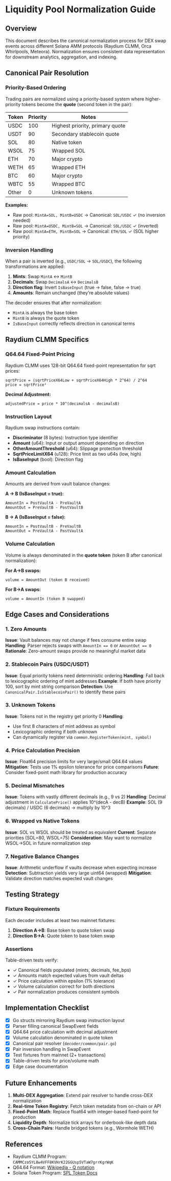 # Liquidity Pool Normalization Guide

## Overview

This document describes the canonical normalization process for DEX swap events across different Solana AMM protocols (Raydium CLMM, Orca Whirlpools, Meteora). Normalization ensures consistent data representation for downstream analytics, aggregation, and indexing.

## Canonical Pair Resolution

### Priority-Based Ordering

Trading pairs are normalized using a priority-based system where higher-priority tokens become the **quote** (second token in the pair):

| Token | Priority | Notes |
|-------|----------|-------|
| USDC  | 100      | Highest priority, primary quote |
| USDT  | 90       | Secondary stablecoin quote |
| SOL   | 80       | Native token |
| WSOL  | 75       | Wrapped SOL |
| ETH   | 70       | Major crypto |
| WETH  | 65       | Wrapped ETH |
| BTC   | 60       | Major crypto |
| WBTC  | 55       | Wrapped BTC |
| Other | 0        | Unknown tokens |

**Examples:**
- Raw pool: `MintA=SOL, MintB=USDC` → Canonical: `SOL/USDC` ✓ (no inversion needed)
- Raw pool: `MintA=USDC, MintB=SOL` → Canonical: `SOL/USDC` ✓ (inverted)
- Raw pool: `MintA=ETH, MintB=SOL` → Canonical: `ETH/SOL` ✓ (SOL higher priority)

### Inversion Handling

When a pair is inverted (e.g., `USDC/SOL` → `SOL/USDC`), the following transformations are applied:

1. **Mints**: Swap `MintA` ↔ `MintB`
2. **Decimals**: Swap `DecimalsA` ↔ `DecimalsB`
3. **Direction flag**: Invert `IsBaseInput` (true → false, false → true)
4. **Amounts**: Remain unchanged (they're absolute values)

The decoder ensures that after normalization:
- `MintA` is always the base token
- `MintB` is always the quote token
- `IsBaseInput` correctly reflects direction in canonical terms

## Raydium CLMM Specifics

### Q64.64 Fixed-Point Pricing

Raydium CLMM uses 128-bit Q64.64 fixed-point representation for sqrt prices:

```
sqrtPrice = (sqrtPriceX64Low + sqrtPriceX64High * 2^64) / 2^64
price = sqrtPrice²
```

**Decimal Adjustment:**
```
adjustedPrice = price * 10^(decimalsA - decimalsB)
```

### Instruction Layout

Raydium swap instructions contain:
- **Discriminator** (8 bytes): Instruction type identifier
- **Amount** (u64): Input or output amount depending on direction
- **OtherAmountThreshold** (u64): Slippage protection threshold
- **SqrtPriceLimitX64** (u128): Price limit as two u64s (low, high)
- **IsBaseInput** (bool): Direction flag

### Amount Calculation

Amounts are derived from vault balance changes:

**A → B (IsBaseInput = true):**
```
AmountIn = PostVaultA - PreVaultA
AmountOut = PreVaultB - PostVaultB
```

**B → A (IsBaseInput = false):**
```
AmountIn = PostVaultB - PreVaultB
AmountOut = PreVaultA - PostVaultA
```

### Volume Calculation

Volume is always denominated in the **quote token** (token B after canonical normalization):

**For A→B swaps:**
```
volume = AmountOut (token B received)
```

**For B→A swaps:**
```
volume = AmountIn (token B swapped)
```

## Edge Cases and Considerations

### 1. Zero Amounts
**Issue**: Vault balances may not change if fees consume entire swap
**Handling**: Parser rejects swaps with `AmountIn == 0` or `AmountOut == 0`
**Rationale**: Zero-amount swaps provide no meaningful market data

### 2. Stablecoin Pairs (USDC/USDT)
**Issue**: Equal priority tokens need deterministic ordering
**Handling**: Fall back to lexicographic ordering of mint addresses
**Example**: If both have priority 100, sort by mint string comparison
**Detection**: Use `CanonicalPair.IsStablecoinPair()` to identify these pairs

### 3. Unknown Tokens
**Issue**: Tokens not in the registry get priority 0
**Handling**:
- Use first 8 characters of mint address as symbol
- Lexicographic ordering if both unknown
- Can dynamically register via `common.RegisterToken(mint, symbol)`

### 4. Price Calculation Precision
**Issue**: Float64 precision limits for very large/small Q64.64 values
**Mitigation**: Tests use 1% epsilon tolerance for price comparisons
**Future**: Consider fixed-point math library for production accuracy

### 5. Decimal Mismatches
**Issue**: Tokens with vastly different decimals (e.g., 9 vs 2)
**Handling**: Decimal adjustment in `CalculatePrice()` applies 10^(decA - decB)
**Example**: SOL (9 decimals) / USDC (6 decimals) → multiply by 10^3

### 6. Wrapped vs Native Tokens
**Issue**: SOL vs WSOL should be treated as equivalent
**Current**: Separate priorities (SOL=80, WSOL=75)
**Consideration**: May want to normalize WSOL→SOL in future normalization step

### 7. Negative Balance Changes
**Issue**: Arithmetic underflow if vaults decrease when expecting increase
**Detection**: Subtraction yields very large uint64 (wrapped)
**Mitigation**: Validate direction matches expected vault changes

## Testing Strategy

### Fixture Requirements
Each decoder includes at least two mainnet fixtures:
1. **Direction A→B**: Base token to quote token swap
2. **Direction B→A**: Quote token to base token swap

### Assertions
Table-driven tests verify:
- ✓ Canonical fields populated (mints, decimals, fee_bps)
- ✓ Amounts match expected values from vault deltas
- ✓ Price calculation within epsilon (1% tolerance)
- ✓ Volume calculation correct for both directions
- ✓ Pair normalization produces consistent symbols

## Implementation Checklist

- [x] Go structs mirroring Raydium swap instruction layout
- [x] Parser filling canonical SwapEvent fields
- [x] Q64.64 price calculation with decimal adjustment
- [x] Volume calculation denominated in quote token
- [x] Canonical pair resolver (`decoder/common/pair.go`)
- [x] Pair inversion handling in SwapEvent
- [x] Test fixtures from mainnet (2+ transactions)
- [x] Table-driven tests for price/volume math
- [x] Edge case documentation

## Future Enhancements

1. **Multi-DEX Aggregation**: Extend pair resolver to handle cross-DEX normalization
2. **Real-time Token Registry**: Fetch token metadata from on-chain or API
3. **Fixed-Point Math**: Replace float64 with integer-based fixed-point for production
4. **Liquidity Depth**: Normalize tick arrays for orderbook-like depth data
5. **Cross-Chain Pairs**: Handle bridged tokens (e.g., Wormhole WETH)

## References

- Raydium CLMM Program: `CAMMCzo5YL8w4VFF8KVHrK22GGUsp5VTaW7grrKgrWqK`
- Q64.64 Format: [Wikipedia - Q notation](https://en.wikipedia.org/wiki/Q_(number_format))
- Solana Token Program: [SPL Token Docs](https://spl.solana.com/token)
